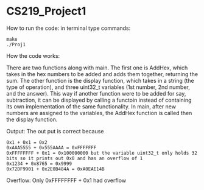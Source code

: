 # CS219_Project1

How to run the code: in terminal type commands:
```
make
./Proj1
```
How the code works:

There are two functions along with main. The first one is AddHex, which takes in the hex numbers to be added and adds them together, returning the sum. The other function is the display function, which takes in a string (the type of operation), and three uint32_t variables (1st number, 2nd number, and the answer). This way if another function were to be added for say, subtraction, it can be displayed by calling a functoin instead of containing its own implementation of the same functionality. In main, after new numbers are assigned to the variables, the AddHex function is called then the display function. 

Output:
The out put is correct because 
```
0x1 + 0x1 = 0x2
0xAAA5555 + 0x555AAAA = 0xFFFFFFF
0xFFFFFFFF + 0x1 = 0x100000000 but the variable uint32_t only holds 32 bits so it prints out 0x0 and has an overflow of 1
0x1234 + 0x8765 = 0x9999
0x72DF9901 + 0x2E0B484A = 0xA0EAE14B

```

Overflow:
Only 0xFFFFFFFF + 0x1 had overflow 

